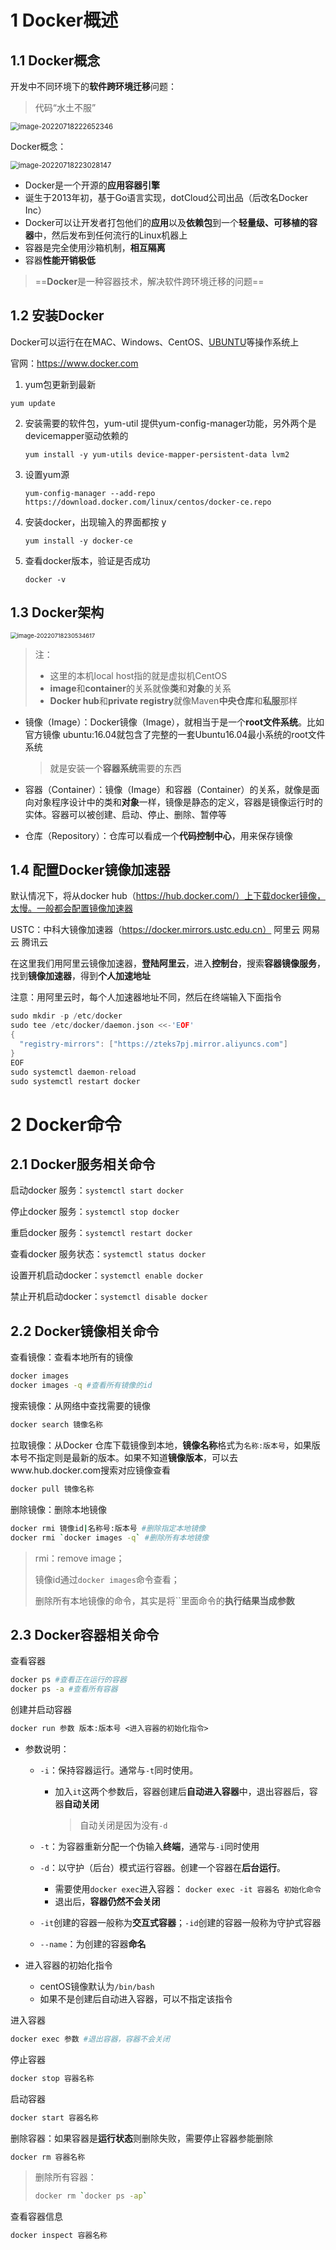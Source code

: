# 1 Docker概述

## 1.1 Docker概念

开发中不同环境下的**软件跨环境迁移**问题：

> 代码“水土不服”

<img src="Docker.assets/image-20220718222652346.png" alt="image-20220718222652346" style="zoom:80%;" />

Docker概念：

<img src="Docker.assets/image-20220718223028147.png" alt="image-20220718223028147" style="zoom:80%;" />

- Docker是一个开源的**应用容器引擎**
- 诞生于2013年初，基于Go语言实现，dotCloud公司出品（后改名Docker Inc）
- Docker可以让开发者打包他们的**应用**以及**依赖包**到一个**轻量级、可移植的容器**中，然后发布到任何流行的Linux机器上
- 容器是完全使用沙箱机制，**相互隔离**
- 容器**性能开销极低**

> ==**Docker**是一种容器技术，解决软件跨环境迁移的问题==

## 1.2 安装Docker

Docker可以运行在在MAC、Windows、CentOS、[UBUNTU](https://so.csdn.net/so/search?q=UBUNTU&spm=1001.2101.3001.7020)等操作系统上

 官网：https://www.docker.com

1.  yum包更新到最新

   ```
   yum update
   ```

2. 安装需要的软件包，yum-util 提供yum-config-manager功能，另外两个是devicemapper驱动依赖的

   ```
   yum install -y yum-utils device-mapper-persistent-data lvm2
   ```

3. 设置yum源

   ```
   yum-config-manager --add-repo https://download.docker.com/linux/centos/docker-ce.repo
   ```

4. 安装docker，出现输入的界面都按 y

   ```
   yum install -y docker-ce
   ```

5. 查看docker版本，验证是否成功

   ```
   docker -v
   ```

## 1.3 Docker架构

<img src="Docker.assets/image-20220718230534617.png" alt="image-20220718230534617" style="zoom:67%;" />

> 注：
>
> - 这里的本机local host指的就是虚拟机CentOS
> - **image**和**container**的关系就像**类**和**对象**的关系
> - **Docker hub**和**private registry**就像Maven**中央仓库**和**私服**那样

- 镜像（Image）：Docker镜像（Image），就相当于是一个**root文件系统**。比如官方镜像 ubuntu:16.04就包含了完整的一套Ubuntu16.04最小系统的root文件系统

  > 就是安装一个**容器系统**需要的东西

- 容器（Container）：镜像（Image）和容器（Container）的关系，就像是面向对象程序设计中的类和**对象**一样，镜像是静态的定义，容器是镜像运行时的实体。容器可以被创建、启动、停止、删除、暂停等

- 仓库（Repository）：仓库可以看成一个**代码控制中心**，用来保存镜像

## 1.4 配置Docker镜像加速器

默认情况下，将从docker hub（https://hub.docker.com/）上下载docker镜像，太慢。一般都会配置镜像加速器

USTC：中科大镜像加速器（https://docker.mirrors.ustc.edu.cn）
阿里云
网易云
腾讯云

 在这里我们用阿里云镜像加速器，**登陆阿里云**，进入**控制台**，搜索**容器镜像服务**，找到**镜像加速器**，得到**个人加速地址**

 注意：用阿里云时，每个人加速器地址不同，然后在终端输入下面指令

```c
sudo mkdir -p /etc/docker
sudo tee /etc/docker/daemon.json <<-'EOF'
{
  "registry-mirrors": ["https://zteks7pj.mirror.aliyuncs.com"]
}
EOF
sudo systemctl daemon-reload
sudo systemctl restart docker
```

# 2 Docker命令

## 2.1 Docker服务相关命令

启动docker 服务：`systemctl start docker`

停止docker 服务：`systemctl stop docker`

重启docker 服务：`systemctl restart docker`

查看docker 服务状态：`systemctl status docker`

设置开机启动docker：`systemctl enable docker`

禁止开机启动docker：`systemctl disable docker`

## 2.2 Docker镜像相关命令

查看镜像：查看本地所有的镜像

```sh
docker images
docker images -q #查看所有镜像的id
```

搜索镜像：从网络中查找需要的镜像

```c
docker search 镜像名称
```

拉取镜像：从Docker 仓库下载镜像到本地，**镜像名称**格式为`名称:版本号`，如果版本号不指定则是最新的版本。如果不知道**镜像版本**，可以去www.hub.docker.com搜索对应镜像查看

```c
docker pull 镜像名称
```

删除镜像：删除本地镜像

```sh
docker rmi 镜像id|名称号:版本号 #删除指定本地镜像
docker rmi `docker images -q` #删除所有本地镜像
```

> rmi：remove image；
>
> 镜像id通过`docker images`命令查看；
>
> 删除所有本地镜像的命令，其实是将``里面命令的**执行结果当成参数**

## 2.3 Docker容器相关命令

查看容器

```sh
docker ps #查看正在运行的容器
docker ps -a #查看所有容器
```

创建并启动容器

```dockerfile
docker run 参数 版本:版本号 <进入容器的初始化指令>
```

- 参数说明：

  - `-i`：保持容器运行。通常与`-t`同时使用。

    - 加入`it`这两个参数后，容器创建后**自动进入容器**中，退出容器后，容器**自动关闭**

      > 自动关闭是因为没有`-d`

  - `-t`：为容器重新分配一个伪输入**终端**，通常与`-i`同时使用

  - `-d`：以守护（后台）模式运行容器。创建一个容器在**后台运行**。

    - 需要使用`docker exec`进入容器：
      `docker exec -it 容器名 初始化命令`
    - 退出后，**容器仍然不会关闭**

  - `-it`创建的容器一般称为**交互式容器**；`-id`创建的容器一般称为守护式容器

  - `--name`：为创建的容器**命名**

- 进入容器的初始化指令

  - centOS镜像默认为`/bin/bash`
  - 如果不是创建后自动进入容器，可以不指定该指令


进入容器

```sh
docker exec 参数 #退出容器，容器不会关闭
```

停止容器

```sh
docker stop 容器名称
```

启动容器

```sh
docker start 容器名称
```

删除容器：如果容器是**运行状态**则删除失败，需要停止容器参能删除

```sh
docker rm 容器名称
```

> 删除所有容器：
>
> ```sh
> docker rm `docker ps -ap`
> ```

查看容器信息

```sh
docker inspect 容器名称
```













